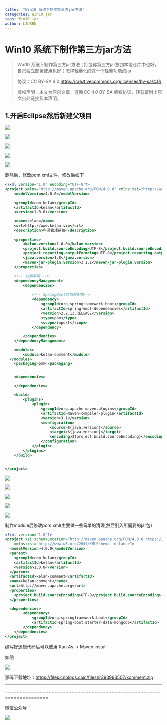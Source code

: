 ```yaml
---
title:  "Win10 系统下制作第三方jar方法"
categories: Win10 jar
tags: Win10 jar
author: LIUREN
---
```


# Win10 系统下制作第三方jar方法

> Win10 系统下制作第三方jar方法；打包称第三方jar放到本地仓库中也好，自己独立部署使用也好；怎样轻量化的做一个轻量功能的jar
>
> 协议：CC BY-SA 4.0 https://creativecommons.org/licenses/by-sa/4.0/  
>
> 版权声明：本文为原创文章，遵循 CC 4.0 BY-SA 版权协议，转载请附上原文出处链接及本声明。



## 1.开启Eclipse然后新建父项目

![](https://www.codepeople.cn/imges/00x83.png)

![](https://www.codepeople.cn/imges/00x84.png)

![](https://www.codepeople.cn/imges/00x85.png)

![](https://www.codepeople.cn/imges/00x86.png)

![](https://www.codepeople.cn/imges/00x87.png)

删除后，修改pom.xml文件，修改后如下

```xml
<?xml version="1.0" encoding="UTF-8"?>
<project xmlns="http://maven.apache.org/POM/4.0.0" xmlns:xsi="http://www.w3.org/2001/XMLSchema-instance" xsi:schemaLocation="http://maven.apache.org/POM/4.0.0 http://maven.apache.org/xsd/maven-4.0.0.xsd">
    <modelVersion>4.0.0</modelVersion>

    <groupId>com.kelan</groupId>
    <artifactId>kelan</artifactId>
    <version>1.0.0</version>

    <name>kelan</name>
    <url>http://www.kelan.vip</url>
    <description>科澜管理系统</description>
    
    <properties>
        <kelan.version>1.0.0</kelan.version>
        <project.build.sourceEncoding>UTF-8</project.build.sourceEncoding>
        <project.reporting.outputEncoding>UTF-8</project.reporting.outputEncoding>
        <java.version>1.8</java.version>
        <maven-jar-plugin.version>3.1.1</maven-jar-plugin.version>
    </properties>

    <!-- 依赖声明 -->
    <dependencyManagement>
        <dependencies>
        
            <!-- SpringBoot的依赖配置-->
            <dependency>
                <groupId>org.springframework.boot</groupId>
                <artifactId>spring-boot-dependencies</artifactId>
                <version>2.2.13.RELEASE</version>
                <type>pom</type>
                <scope>import</scope>
            </dependency>

        </dependencies>
    </dependencyManagement>

    <modules>
        <module>kelan-comment</module>
  </modules>
    <packaging>pom</packaging>


    <dependencies>

    </dependencies>

    <build>
        <plugins>
            <plugin>
                <groupId>org.apache.maven.plugins</groupId>
                <artifactId>maven-compiler-plugin</artifactId>
                <version>3.1</version>
                <configuration>
                    <source>${java.version}</source>
                    <target>${java.version}</target>
                    <encoding>${project.build.sourceEncoding}</encoding>
                </configuration>
            </plugin>
        </plugins>
    </build>


</project>
```



![](https://www.codepeople.cn/imges/00x88.png)

![](https://www.codepeople.cn/imges/00x89.png)

![](https://www.codepeople.cn/imges/00x90.png)

![](https://www.codepeople.cn/imges/00x91.png)

![](https://www.codepeople.cn/imges/00x92.png)

制作module后修改pom.xml(主要做一些简单的清理,然后引入所需要的jar包)

```xml
<?xml version="1.0"?>
<project xsi:schemaLocation="http://maven.apache.org/POM/4.0.0 https://maven.apache.org/xsd/maven-4.0.0.xsd" xmlns="http://maven.apache.org/POM/4.0.0"
    xmlns:xsi="http://www.w3.org/2001/XMLSchema-instance">
  <modelVersion>4.0.0</modelVersion>
  <parent>
    <groupId>com.kelan</groupId>
    <artifactId>kelan</artifactId>
    <version>1.0.0</version>
  </parent>
  <artifactId>kelan-comment</artifactId>
  <name>kelan-comment</name>
  <url>http://maven.apache.org</url>
  <properties>
    <project.build.sourceEncoding>UTF-8</project.build.sourceEncoding>
  </properties>
  
  <dependencies>
        <dependency>
            <groupId>org.springframework.boot</groupId>
            <artifactId>spring-boot-starter-data-mongodb</artifactId>
        </dependency>
    </dependencies>
</project>
```

编写好逻辑代码后可以使用 Run As -> Maven install

如图

![](https://www.codepeople.cn/imges/00x93.png)

源码下载地址：https://files.cnblogs.com/files/lr393993507/xomment.zip



------

=====================================================================

微信公众号：

![](https://www.codepeople.cn/imges/weixin_icon/weixin.jpg)